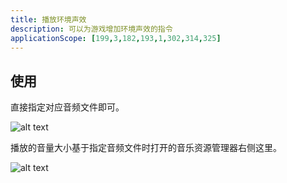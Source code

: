 ```yaml
---
title: 播放环境声效
description: 可以为游戏增加环境声效的指令
applicationScope: [199,3,182,193,1,302,314,325]
---
```


## 使用

直接指定对应音频文件即可。

![alt text](https://cdn.gcw.wiki/gcw/image/zh_hans/commands/audio/playbgs/image.png)

播放的音量大小基于指定音频文件时打开的音乐资源管理器右侧这里。

![alt text](https://cdn.gcw.wiki/gcw/image/zh_hans/commands/audio/playbgs/image-1.png)
